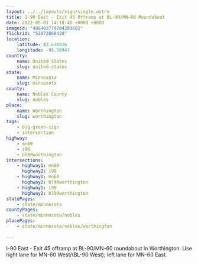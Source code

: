 ```yaml
---
layout: ../../layouts/sign/single.astro
title: I-90 East - Exit 45 Offramp at BL-90/MN-60 Roundabout
date: 2022-05-01 14:18:46 +0000 +0000
imageid: "406402779704203602"
flickrid: "52072860428"
location:
    latitude: 43.636036
    longitude: -95.56947
country:
    name: United States
    slug: united-states
state:
    name: Minnesota
    slug: minnesota
county:
    name: Nobles County
    slug: nobles
place:
    name: Worthington
    slug: worthington
tags:
    - big-green-sign
    - intersection
highway:
    - mn60
    - i90
    - bl90worthington
intersections:
    - highway1: mn60
      highway2: i90
    - highway1: mn60
      highway2: bl90worthington
    - highway1: i90
      highway2: bl90worthington
statePages:
    - state/minnesota
countyPages:
    - state/minnesota/nobles
placePages:
    - state/minnesota/nobles/worthington

---
```

I-90 East - Exit 45 offramp at BL-90/MN-60 roundabout in Worthington.  Use right lane for MN-60 West/(BL-90 West); left lane for MN-60 East.